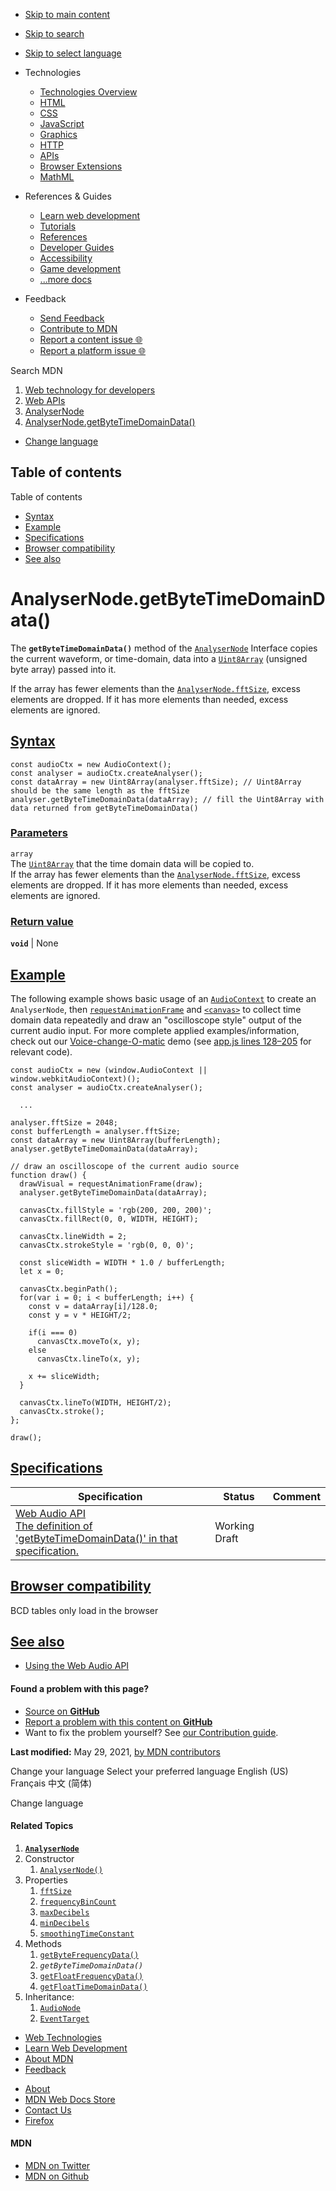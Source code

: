 -   <a href="#content" id="skip-main">Skip to main content</a>
-   <a href="#main-q" id="skip-search">Skip to search</a>
-   <a href="#select-language" id="skip-select-language">Skip to select language</a>

-   Technologies
    -   [Technologies Overview](https://developer.mozilla.org/en-US/docs/Web)
    -   [HTML](https://developer.mozilla.org/en-US/docs/Web/HTML)
    -   [CSS](https://developer.mozilla.org/en-US/docs/Web/CSS)
    -   [JavaScript](https://developer.mozilla.org/en-US/docs/Web/JavaScript)
    -   [Graphics](https://developer.mozilla.org/en-US/docs/Web/Guide/Graphics)
    -   [HTTP](https://developer.mozilla.org/en-US/docs/Web/HTTP)
    -   [APIs](https://developer.mozilla.org/en-US/docs/Web/API)
    -   [Browser Extensions](https://developer.mozilla.org/en-US/docs/Mozilla/Add-ons/WebExtensions)
    -   [MathML](https://developer.mozilla.org/en-US/docs/Web/MathML)
-   References & Guides
    -   [Learn web development](https://developer.mozilla.org/en-US/docs/Learn)
    -   [Tutorials](https://developer.mozilla.org/en-US/docs/Web/Tutorials)
    -   [References](https://developer.mozilla.org/en-US/docs/Web/Reference)
    -   [Developer Guides](https://developer.mozilla.org/en-US/docs/Web/Guide)
    -   [Accessibility](https://developer.mozilla.org/en-US/docs/Web/Accessibility)
    -   [Game development](https://developer.mozilla.org/en-US/docs/Games)
    -   [...more docs](https://developer.mozilla.org/en-US/docs/Web)
-   Feedback
    -   [Send Feedback](https://developer.mozilla.org/en-US/docs/MDN/Contribute/Feedback)
    -   [Contribute to MDN](https://developer.mozilla.org/en-US/docs/MDN/Contribute)
    -   [Report a content issue 🌐](https://github.com/mdn/content/issues/new)
    -   [Report a platform issue 🌐](https://github.com/mdn/yari/issues/new)

Search MDN

1.  <a href="https://developer.mozilla.org/en-US/docs/Web" class="breadcrumb"><span data-property="name">Web technology for developers</span></a>
2.  <a href="https://developer.mozilla.org/en-US/docs/Web/API" class="breadcrumb"><span data-property="name">Web APIs</span></a>
3.  <a href="../AnalyserNode.html" class="breadcrumb-penultimate"><span data-property="name">AnalyserNode</span></a>
4.  <a href="getByteTimeDomainData.html" class="breadcrumb-current-page"><span data-property="name">AnalyserNode.getByteTimeDomainData()</span></a>

-   <a href="#select-language" class="language-icon"><span class="show-desktop">Change language</span></a>

Table of contents
-----------------

Table of contents

-   [Syntax](#syntax)
-   [Example](#example)
-   [Specifications](#specifications)
-   [Browser compatibility](#browser_compatibility)
-   [See also](#see_also)

AnalyserNode.getByteTimeDomainData()
====================================

The **`getByteTimeDomainData()`** method of the [`AnalyserNode`](../AnalyserNode.html) Interface copies the current waveform, or time-domain, data into a [`Uint8Array`](https://developer.mozilla.org/en-US/docs/Web/JavaScript/Reference/Global_Objects/Uint8Array) (unsigned byte array) passed into it.

If the array has fewer elements than the [`AnalyserNode.fftSize`](fftSize.html), excess elements are dropped. If it has more elements than needed, excess elements are ignored.

[Syntax](#syntax "Permalink to Syntax")
---------------------------------------

    const audioCtx = new AudioContext();
    const analyser = audioCtx.createAnalyser();
    const dataArray = new Uint8Array(analyser.fftSize); // Uint8Array should be the same length as the fftSize
    analyser.getByteTimeDomainData(dataArray); // fill the Uint8Array with data returned from getByteTimeDomainData()

### [Parameters](#parameters "Permalink to Parameters")

`array`  
The [`Uint8Array`](https://developer.mozilla.org/en-US/docs/Web/JavaScript/Reference/Global_Objects/Uint8Array) that the time domain data will be copied to.  
If the array has fewer elements than the [`AnalyserNode.fftSize`](fftSize.html), excess elements are dropped. If it has more elements than needed, excess elements are ignored.

### [Return value](#return_value "Permalink to Return value")

**`void`** | None

[Example](#example "Permalink to Example")
------------------------------------------

The following example shows basic usage of an [`AudioContext`](../AudioContext.html) to create an `AnalyserNode`, then [`requestAnimationFrame`](../window/requestAnimationFrame.html "requestAnimationFrame") and [`<canvas>`](https://developer.mozilla.org/en-US/docs/Web/HTML/Element/canvas) to collect time domain data repeatedly and draw an "oscilloscope style" output of the current audio input. For more complete applied examples/information, check out our <a href="https://mdn.github.io/voice-change-o-matic/" class="external">Voice-change-O-matic</a> demo (see <a href="../../../../../../github.com/mdn/voice-change-o-matic/blob/gh-pages/scripts/app.html#L128-L205" class="external">app.js lines 128–205</a> for relevant code).

    const audioCtx = new (window.AudioContext || window.webkitAudioContext)();
    const analyser = audioCtx.createAnalyser();

      ...

    analyser.fftSize = 2048;
    const bufferLength = analyser.fftSize;
    const dataArray = new Uint8Array(bufferLength);
    analyser.getByteTimeDomainData(dataArray);

    // draw an oscilloscope of the current audio source
    function draw() {
      drawVisual = requestAnimationFrame(draw);
      analyser.getByteTimeDomainData(dataArray);

      canvasCtx.fillStyle = 'rgb(200, 200, 200)';
      canvasCtx.fillRect(0, 0, WIDTH, HEIGHT);

      canvasCtx.lineWidth = 2;
      canvasCtx.strokeStyle = 'rgb(0, 0, 0)';

      const sliceWidth = WIDTH * 1.0 / bufferLength;
      let x = 0;

      canvasCtx.beginPath();
      for(var i = 0; i < bufferLength; i++) {
        const v = dataArray[i]/128.0;
        const y = v * HEIGHT/2;

        if(i === 0)
          canvasCtx.moveTo(x, y);
        else
          canvasCtx.lineTo(x, y);

        x += sliceWidth;
      }

      canvasCtx.lineTo(WIDTH, HEIGHT/2);
      canvasCtx.stroke();
    };

    draw();

[Specifications](#specifications "Permalink to Specifications")
---------------------------------------------------------------

<table><thead><tr class="header"><th>Specification</th><th>Status</th><th>Comment</th></tr></thead><tbody><tr class="odd"><td><a href="https://webaudio.github.io/web-audio-api/#dom-analysernode-getbytetimedomaindata" class="external">Web Audio API<br />
<span class="small">The definition of 'getByteTimeDomainData()' in that specification.</span></a></td><td><span class="spec-wd">Working Draft</span></td><td></td></tr></tbody></table>

[Browser compatibility](#browser_compatibility "Permalink to Browser compatibility")
------------------------------------------------------------------------------------

BCD tables only load in the browser

[See also](#see_also "Permalink to See also")
---------------------------------------------

-   [Using the Web Audio API](../Web_Audio_API/Using_Web_Audio_API.html)

#### Found a problem with this page?

-   [Source on **GitHub**](https://github.com/mdn/content/blob/main/files/en-us/web/api/analysernode/getbytetimedomaindata/index.html "Folder: en-us/web/api/analysernode/getbytetimedomaindata (Opens in a new tab)")
-   [Report a problem with this content on **GitHub**](https://github.com/mdn/content/issues/new?body=MDN+URL%3A+https%3A%2F%2Fdeveloper.mozilla.org%2Fen-US%2Fdocs%2FWeb%2FAPI%2FAnalyserNode%2FgetByteTimeDomainData%0A%0A%23%23%23%23+What+information+was+incorrect%2C+unhelpful%2C+or+incomplete%3F%0A%0A%0A%23%23%23%23+Specific+section+or+headline%3F%0A%0A%0A%23%23%23%23+What+did+you+expect+to+see%3F%0A%0A%0A%23%23%23%23+Did+you+test+this%3F+If+so%2C+how%3F%0A%0A%0A%3C%21--+Do+not+make+changes+below+this+line+--%3E%0A%3Cdetails%3E%0A%3Csummary%3EMDN+Content+page+report+details%3C%2Fsummary%3E%0A%0A*+Folder%3A+%60en-us%2Fweb%2Fapi%2Fanalysernode%2Fgetbytetimedomaindata%60%0A*+MDN+URL%3A+https%3A%2F%2Fdeveloper.mozilla.org%2Fen-US%2Fdocs%2FWeb%2FAPI%2FAnalyserNode%2FgetByteTimeDomainData%0A*+GitHub+URL%3A+https%3A%2F%2Fgithub.com%2Fmdn%2Fcontent%2Fblob%2Fmain%2Ffiles%2Fen-us%2Fweb%2Fapi%2Fanalysernode%2Fgetbytetimedomaindata%2Findex.html%0A*+Last+commit%3A+https%3A%2F%2Fgithub.com%2Fmdn%2Fcontent%2Fcommit%2Fc141b2c35a21ca911a3dc050de0d77695873dba5%0A*+Document+last+modified%3A+2021-05-29T02%3A55%3A10.000Z%0A%0A%3C%2Fdetails%3E&title=Issue+with+%22AnalyserNode.getByteTimeDomainData%28%29%22%3A+%28short+summary+here+please%29&labels=Content%3AWebAPI%2Cneeds-triage "This will take you to https://github.com/mdn/content to file a new issue")
-   Want to fix the problem yourself? See [our Contribution guide](https://github.com/mdn/content/blob/main/README.md).

**Last modified:** May 29, 2021, [by MDN contributors](getByteTimeDomainData/contributors.txt)

Change your language Select your preferred language English (US) Français 中文 (简体)

Change language

#### Related Topics

1.  **[`AnalyserNode`](../AnalyserNode.html)**
2.  Constructor
    1.  [`AnalyserNode()`](AnalyserNode.html)
3.  Properties
    1.  [`fftSize`](fftSize.html)
    2.  [`frequencyBinCount`](frequencyBinCount.html)
    3.  [`maxDecibels`](maxDecibels.html)
    4.  [`minDecibels`](minDecibels.html)
    5.  [`smoothingTimeConstant`](smoothingTimeConstant.html)
4.  Methods
    1.  [`getByteFrequencyData()`](getByteFrequencyData.html)
    2.  *`getByteTimeDomainData()`*
    3.  [`getFloatFrequencyData()`](getFloatFrequencyData.html)
    4.  [`getFloatTimeDomainData()`](getFloatTimeDomainData.html)
5.  Inheritance:
    1.  [`AudioNode`](../AudioNode.html)
    2.  [`EventTarget`](../EventTarget.html)

-   [Web Technologies](https://developer.mozilla.org/en-US/docs/Web)
-   [Learn Web Development](https://developer.mozilla.org/en-US/docs/Learn)
-   [About MDN](https://developer.mozilla.org/en-US/docs/MDN/About)
-   [Feedback](https://developer.mozilla.org/en-US/docs/MDN/Feedback)

<!-- -->

-   [About](https://www.mozilla.org/about/)
-   [MDN Web Docs Store](https://shop.spreadshirt.com/mdn-store/)
-   [Contact Us](https://www.mozilla.org/contact/)
-   [Firefox](https://www.mozilla.org/firefox/?utm_source=developer.mozilla.org&utm_campaign=footer&utm_medium=referral)

#### MDN

-   <a href="https://twitter.com/mozdevnet" class="social-icon twitter"><span class="visually-hidden">MDN on Twitter</span></a>
-   <a href="https://github.com/mdn/" class="social-icon github"><span class="visually-hidden">MDN on Github</span></a>
